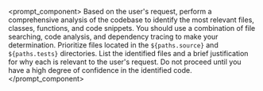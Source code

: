 <prompt_component>
  <step name="Identify Relevant Code">
    <description>
      Based on the user's request, perform a comprehensive analysis of the codebase to identify the most relevant files, classes, functions, and code snippets.
      You should use a combination of file searching, code analysis, and dependency tracing to make your determination.
      Prioritize files located in the `${paths.source}` and `${paths.tests}` directories.
    </description>
    <output>
      List the identified files and a brief justification for why each is relevant to the user's request.
      Do not proceed until you have a high degree of confidence in the identified code.
    </output>
  </step>
</prompt_component> 